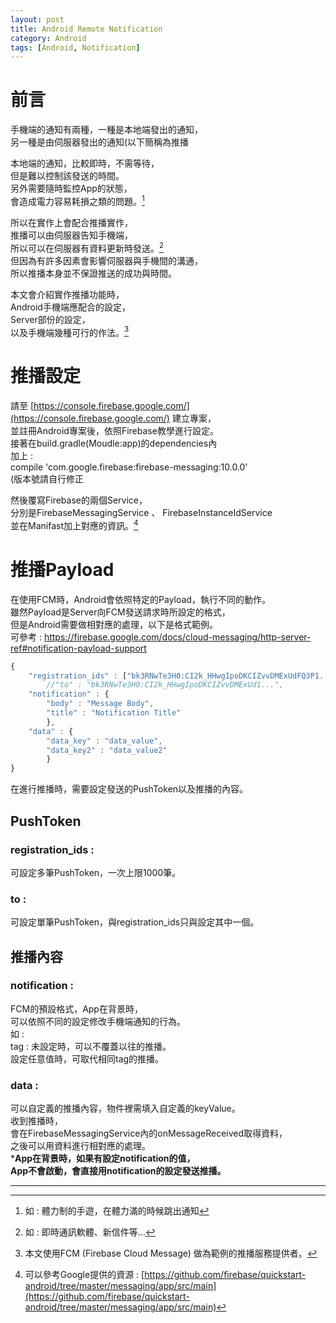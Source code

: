 ```yaml
---
layout: post
title: Android Remote Notification
category: Android
tags: [Android, Notification]
---
```

# 前言  

手機端的通知有兩種，一種是本地端發出的通知，  
另一種是由伺服器發出的通知\(以下簡稱為推播  

本地端的通知，比較即時，不需等待，  
但是難以控制該發送的時間。  
另外需要隨時監控App的狀態，  
會造成電力容易耗損之類的問題。[^1]  

所以在實作上會配合推播實作，  
推播可以由伺服器告知手機端，  
所以可以在伺服器有資料更新時發送。[^2]  
但因為有許多因素會影響伺服器與手機間的溝通，  
所以推播本身並不保證推送的成功與時間。  

本文會介紹實作推播功能時，  
Android手機端應配合的設定，  
Server部份的設定，  
以及手機端幾種可行的作法。[^3]  

# 推播設定  

請至 [https://console.firebase.google.com/](https://console.firebase.google.com/)  建立專案，  
並註冊Android專案後，依照Firebase教學進行設定。  
接著在build.gradle\(Moudle:app\)的dependencies內  
加上 :  
compile 'com.google.firebase:firebase-messaging:10.0.0'  
\(版本號請自行修正  

然後覆寫Firebase的兩個Service，  
分別是FirebaseMessagingService 、 FirebaseInstanceIdService  
並在Manifast加上對應的資訊。[^4]  

# 推播Payload  

在使用FCM時，Android會依照特定的Payload，執行不同的動作。  
雖然Payload是Server向FCM發送請求時所設定的格式，  
但是Android需要做相對應的處理，以下是格式範例。  
可參考 : https://firebase.google.com/docs/cloud-messaging/http-server-ref#notification-payload-support  

```js
{
	"registration_ids" : ["bk3RNwTe3H0:CI2k_HHwgIpoDKCIZvvDMExUdFQ3P1...","......"],
		//"to" : "bk3RNwTe3H0:CI2k_HHwgIpoDKCIZvvDMExUd1...",
	"notification" : {
		"body" : "Message Body",
		"title" : "Notification Title"
		},
	"data" : {
		"data_key" : "data_value",
		"data_key2" : "data_value2"
		}
}
```  

在進行推播時，需要設定發送的PushToken以及推播的內容。  

## PushToken  
### registration_ids :  
可設定多筆PushToken，一次上限1000筆。  
### to :  
可設定單筆PushToken，與registration_ids只與設定其中一個。  

## 推播內容  
### notification :  
FCM的預設格式，App在背景時，  
可以依照不同的設定修改手機端通知的行為。  
如 :  
tag : 未設定時，可以不覆蓋以往的推播。  
設定任意值時，可取代相同tag的推播。  

### data :  
可以自定義的推播內容，物件裡需填入自定義的keyValue。  
收到推播時，  
會在FirebaseMessagingService內的onMessageReceived取得資料，  
之後可以用資料進行相對應的處理。  
***App在背景時，如果有設定notification的值，**  
**App不會啟動，會直接用notification的設定發送推播。**  

---------------------


[^1]: 如 : 體力制的手遊，在體力滿的時候跳出通知

[^2]: 如 : 即時通訊軟體、新信件等…

[^3]: 本文使用FCM \(Firebase Cloud Message\) 做為範例的推播服務提供者。

[^4]: 可以參考Google提供的資源 : [https://github.com/firebase/quickstart-android/tree/master/messaging/app/src/main](https://github.com/firebase/quickstart-android/tree/master/messaging/app/src/main) 
